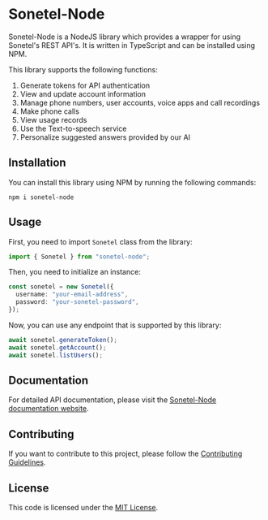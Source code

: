 # Sonetel-Node

Sonetel-Node is a NodeJS library which provides a wrapper for using Sonetel's REST API's. It is written in TypeScript and can be installed using NPM.

This library supports the following functions:

1. Generate tokens for API authentication
2. View and update account information
3. Manage phone numbers, user accounts, voice apps and call recordings
4. Make phone calls
5. View usage records
6. Use the Text-to-speech service
7. Personalize suggested answers provided by our AI


## Installation

You can install this library using NPM by running the following commands:

```shell
npm i sonetel-node
```

## Usage

First, you need to import `Sonetel` class from the library:

```ts
import { Sonetel } from "sonetel-node";
```

Then, you need to initialize an instance:

```ts
const sonetel = new Sonetel({
  username: "your-email-address",
  password: "your-sonetel-password",
});
```

Now, you can use any endpoint that is supported by this library:

```ts
await sonetel.generateToken();
await sonetel.getAccount();
await sonetel.listUsers();
```

## Documentation

For detailed API documentation, please visit the [Sonetel-Node documentation website](https://your-documentation-website.com).

## Contributing

If you want to contribute to this project, please follow the [Contributing Guidelines](CONTRIBUTING.md).

## License

This code is licensed under the [MIT License](LICENSE).